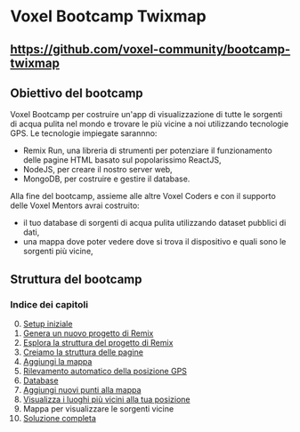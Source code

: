 # Voxel Bootcamp Twixmap

## https://github.com/voxel-community/bootcamp-twixmap

## Obiettivo del bootcamp

Voxel Bootcamp per costruire un'app di visualizzazione di tutte le sorgenti di acqua pulita nel mondo e trovare le più vicine a noi utilizzando tecnologie GPS. Le tecnologie impiegate sarannno:

- Remix Run, una libreria di strumenti per potenziare il funzionamento delle pagine HTML basato sul popolarissimo ReactJS,
- NodeJS, per creare il nostro server web,
- MongoDB, per costruire e gestire il database.

Alla fine del bootcamp, assieme alle altre Voxel Coders e con il supporto delle Voxel Mentors avrai costruito:

- il tuo database di sorgenti di acqua pulita utilizzando dataset pubblici di dati,
- una mappa dove poter vedere dove si trova il dispositivo e quali sono le sorgenti più vicine,

## Struttura del bootcamp

### Indice dei capitoli

0. [Setup iniziale](00-setup)
1. [Genera un nuovo progetto di Remix](01-genera-progetto/README.md)
2. [Esplora la struttura del progetto di Remix](02-esplora-struttura/README.md)
3. [Creiamo la struttura delle pagine](03-struttura-pagine/README.md)
4. [Aggiungi la mappa](04-aggiungi-mappa/README.md)
5. [Rilevamento automatico della posizione GPS](05-gps-automatico/README.md)
6. [Database](06-database/README.md)
7. [Aggiungi nuovi punti alla mappa](07-punti-mappa/README.md)
8. [Visualizza i luoghi più vicini alla tua posizione](08-ricerca-geohash/README.md)
9. Mappa per visualizzare le sorgenti vicine
10. [Soluzione completa](twixmap)
